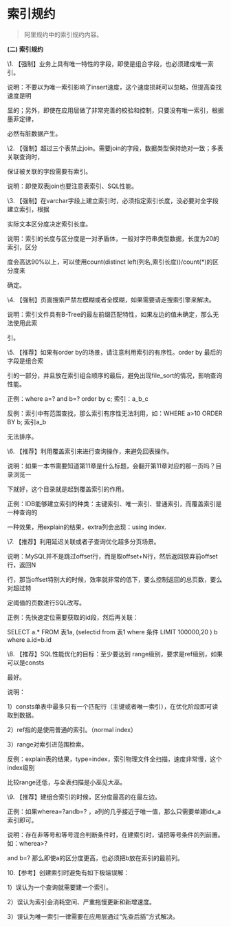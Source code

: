 # 索引规约

> 阿里规约中的索引规约内容。



**(二) 索引规约**

\1. 【强制】业务上具有唯一特性的字段，即使是组合字段，也必须建成唯一索引。

 说明：不要以为唯一索引影响了insert速度，这个速度损耗可以忽略，但提高查找速度是明

 显的；另外，即使在应用层做了非常完善的校验和控制，只要没有唯一索引，根据墨菲定律，

 必然有脏数据产生。

\2. 【强制】超过三个表禁止join。需要join的字段，数据类型保持绝对一致；多表关联查询时，

 保证被关联的字段需要有索引。

 说明：即使双表join也要注意表索引、SQL性能。

\3. 【强制】在varchar字段上建立索引时，必须指定索引长度，没必要对全字段建立索引，根据

 实际文本区分度决定索引长度。

 说明：索引的长度与区分度是一对矛盾体，一般对字符串类型数据，长度为20的索引，区分

 度会高达90%以上，可以使用count(distinct left(列名,索引长度))/count(*)的区分度来

 确定。

\4. 【强制】页面搜索严禁左模糊或者全模糊，如果需要请走搜索引擎来解决。

 说明：索引文件具有B-Tree的最左前缀匹配特性，如果左边的值未确定，那么无法使用此索

 引。

\5. 【推荐】如果有order by的场景，请注意利用索引的有序性。order by 最后的字段是组合索

 引的一部分，并且放在索引组合顺序的最后，避免出现file_sort的情况，影响查询性能。

 正例：where a=? and b=? order by c; 索引：a_b_c

 反例：索引中有范围查找，那么索引有序性无法利用，如：WHERE a>10 ORDER BY b; 索引a_b

 无法排序。

\6. 【推荐】利用覆盖索引来进行查询操作，来避免回表操作。

 说明：如果一本书需要知道第11章是什么标题，会翻开第11章对应的那一页吗？目录浏览一

 下就好，这个目录就是起到覆盖索引的作用。

 正例：IDB能够建立索引的种类：主键索引、唯一索引、普通索引，而覆盖索引是一种查询的

 一种效果，用explain的结果，extra列会出现：using index.

\7. 【推荐】利用延迟关联或者子查询优化超多分页场景。

 说明：MySQL并不是跳过offset行，而是取offset+N行，然后返回放弃前offset行，返回N

 行，那当offset特别大的时候，效率就非常的低下，要么控制返回的总页数，要么对超过特

 定阈值的页数进行SQL改写。

 正例：先快速定位需要获取的id段，然后再关联：

   SELECT a.* FROM 表1a, (selectid from 表1 where 条件 LIMIT 100000,20 ) b where a.id=b.id

\8. 【推荐】SQL性能优化的目标：至少要达到 range级别，要求是ref级别，如果可以是consts

 最好。

 说明：

 1）consts单表中最多只有一个匹配行（主键或者唯一索引），在优化阶段即可读取到数据。

 2）ref指的是使用普通的索引。（normal index）

 3）range对索引进范围检索。

 反例：explain表的结果，type=index，索引物理文件全扫描，速度非常慢，这个index级别

 比较range还低，与全表扫描是小巫见大巫。

\9. 【推荐】建组合索引的时候，区分度最高的在最左边。

 正例：如果wherea=?andb=? ，a列的几乎接近于唯一值，那么只需要单建idx_a索引即可。

 说明：存在非等号和等号混合判断条件时，在建索引时，请把等号条件的列前置。如：wherea>?

   and b=? 那么即使a的区分度更高，也必须把b放在索引的最前列。

10.【参考】创建索引时避免有如下极端误解：

 1）误认为一个查询就需要建一个索引。

 2）误认为索引会消耗空间、严重拖慢更新和新增速度。

 3）误认为唯一索引一律需要在应用层通过“先查后插”方式解决。